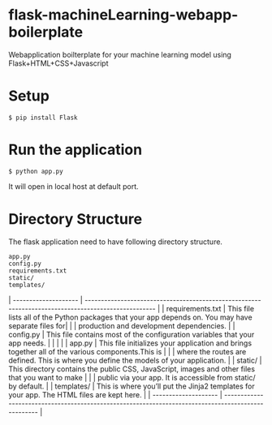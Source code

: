 # flask-machineLearning-webapp-boilerplate
Webapplication boilterplate for your machine learning model using Flask+HTML+CSS+Javascript

# Setup

`$ pip install Flask`

# Run the application

`$ python app.py`

It will open in local host at default port.


# Directory Structure

The flask application need to have following directory structure.


`app.py`<br>
`config.py`<br>
`requirements.txt`<br>
`static/`<br>
`templates/`<br>

| -------------------- | --------------------------------------------------------------------------------------------------- | 
| requirements.txt     | This file lists all of the Python packages that your app depends on. You may have separate files for| |		      | production and development dependencies.          						    | 
|   config.py          | This file contains most of the configuration variables that your app needs.                         |  |                      | 												     |
|    app.py            | This file initializes your application and brings together all of the various components.This is    |  | 		       | where the routes are defined. This is where you define the models of your application.   	     | 
|    static/ 	       | This directory contains the public CSS, JavaScript, images and other files that you want to make    |
|		       | public via your app. It is accessible from static/ by default.                                      | 
|   templates/         | This is where you’ll put the Jinja2 templates for your app. The HTML files are kept here.           |
| -------------------- | --------------------------------------------------------------------------------------------------- | 
	
	
	
	
